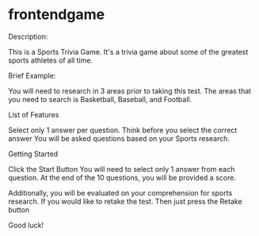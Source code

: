 # frontendgame

Description:

This is a Sports Trivia Game. 
It's a trivia game about some of the greatest sports athletes of all time.

Brief Example:

You will need to research in 3 areas prior to taking this test.
The areas that you need to search is Basketball, Baseball, and Football.

List of Features

Select only 1 answer per question. Think before you select the correct answer
You will be asked questions based on your Sports research.

Getting Started

Click the Start Button
You will need to select only 1 answer from each question.
At the end of the 10 questions, you will be provided a score.

Additionally, you will be evaluated on your comprehension for sports research.
If you would like to retake the test. Then just press the Retake button

Good luck!